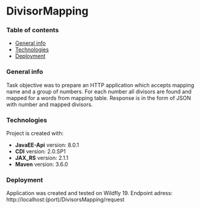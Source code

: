 # DivisorMapping

### Table of contents
* [General info](#general-info)
* [Technologies](#technologies)
* [Deployment](#deployment)

### General info
Task objective was to prepare an HTTP application which accepts mapping name and a group of numbers. For each number all divisors are found and mapped for a words from mapping table. Response is in the form of JSON with number and mapped divisors.

### Technologies
Project is created with:<br />
* **JavaEE-Api** version: 8.0.1<br />
* **CDI** version: 2.0.SP1 <br />
* **JAX_RS** version: 2.1.1 <br />
* **Maven** version: 3.6.0<br />

### Deployment
Application was created and tested on Wildfly 19.
Endpoint adress: http://localhost:(port)/DivisorsMapping/request

